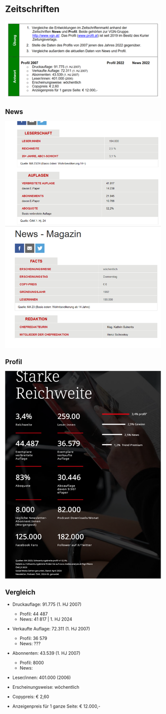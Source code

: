 # Zeitschriften

![](image-4.png)

## News

![alt text](image-5.png)
![alt text](image-6.png)

## Profil

![alt text](image-7.png)

## Vergleich

- Druckauflage: 91.775 (1. HJ 2007)

    - Profil: 44 487
    - News: 41 817 | 1. HJ 2024

- Verkaufte Auflage: 72.311 (1. HJ 2007)

    - Profil: 36 579
    - News: ???

- Abonnenten: 43.539 (1. HJ 2007)

    - Profil: 8000
    - News: 

- Leser/innen: 401.000 (2006)
- Erscheinungsweise: wöchentlich
- Copypreis: € 2,60
- Anzeigenpreis für 1 ganze Seite: € 12.000,-